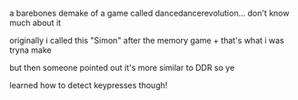 a barebones demake of a game called dancedancerevolution... don't know much about it

originally i called this "Simon" after the memory game + that's what i was tryna make

but then someone pointed out it's more similar to DDR so ye

learned how to detect keypresses though!
